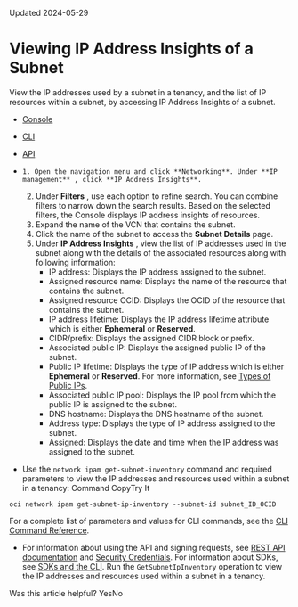 Updated 2024-05-29
# Viewing IP Address Insights of a Subnet
View the IP addresses used by a subnet in a tenancy, and the list of IP resources within a subnet, by accessing IP Address Insights of a subnet.
  * [Console](https://docs.oracle.com/en-us/iaas/Content/Network/Concepts/ip_inventory_viewing_subnet_details.htm)
  * [CLI](https://docs.oracle.com/en-us/iaas/Content/Network/Concepts/ip_inventory_viewing_subnet_details.htm)
  * [API](https://docs.oracle.com/en-us/iaas/Content/Network/Concepts/ip_inventory_viewing_subnet_details.htm)


  *     1. Open the navigation menu and click **Networking**. Under **IP management** , click **IP Address Insights**.
    2. Under **Filters** , use each option to refine search. You can combine filters to narrow down the search results. Based on the selected filters, the Console displays IP address insights of resources.
    3. Expand the name of the VCN that contains the subnet.
    4. Click the name of the subnet to access the **Subnet Details** page.
    5. Under **IP Address Insights** , view the list of IP addresses used in the subnet along with the details of the associated resources along with following information:
       * IP address: Displays the IP address assigned to the subnet.
       * Assigned resource name: Displays the name of the resource that contains the subnet.
       * Assigned resource OCID: Displays the OCID of the resource that contains the subnet.
       * IP address lifetime: Displays the IP address lifetime attribute which is either **Ephemeral** or **Reserved**.
       * CIDR/prefix: Displays the assigned CIDR block or prefix.
       * Associated public IP: Displays the assigned public IP of the subnet.
       * Public IP lifetime: Displays the type of IP address which is either **Ephemeral** or **Reserved**. For more information, see [Types of Public IPs](https://docs.oracle.com/en-us/iaas/Content/Network/Tasks/managingpublicIPs.htm#overview__res_eph).
       * Associated public IP pool: Displays the IP pool from which the public IP is assigned to the subnet.
       * DNS hostname: Displays the DNS hostname of the subnet.
       * Address type: Displays the type of IP address assigned to the subnet.
       * Assigned: Displays the date and time when the IP address was assigned to the subnet.
  * Use the `network ipam get-subnet-inventory` command and required parameters to view the IP addresses and resources used within a subnet in a tenancy:
Command
CopyTry It
```
oci network ipam get-subnet-ip-inventory --subnet-id subnet_ID_OCID
```

For a complete list of parameters and values for CLI commands, see the [CLI Command Reference](https://docs.oracle.com/iaas/tools/oci-cli/latest).
  * For information about using the API and signing requests, see [REST API documentation](https://docs.oracle.com/iaas/Content/API/Concepts/usingapi.htm) and [Security Credentials](https://docs.oracle.com/iaas/Content/General/Concepts/credentials.htm). For information about SDKs, see [SDKs and the CLI](https://docs.oracle.com/iaas/Content/API/Concepts/sdks.htm).
Run the `GetSubnetIpInventory` operation to view the IP addresses and resources used within a subnet in a tenancy.


Was this article helpful?
YesNo

